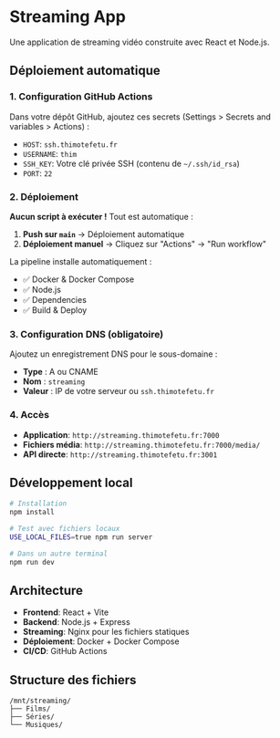# Streaming App

Une application de streaming vidéo construite avec React et Node.js.

## Déploiement automatique

### 1. Configuration GitHub Actions

Dans votre dépôt GitHub, ajoutez ces secrets (Settings > Secrets and variables > Actions) :

- `HOST`: `ssh.thimotefetu.fr`
- `USERNAME`: `thim`
- `SSH_KEY`: Votre clé privée SSH (contenu de `~/.ssh/id_rsa`)
- `PORT`: `22`

### 2. Déploiement

**Aucun script à exécuter !** Tout est automatique :

1. **Push sur `main`** → Déploiement automatique
2. **Déploiement manuel** → Cliquez sur "Actions" → "Run workflow"

La pipeline installe automatiquement :
- ✅ Docker & Docker Compose
- ✅ Node.js
- ✅ Dependencies
- ✅ Build & Deploy

### 3. Configuration DNS (obligatoire)

Ajoutez un enregistrement DNS pour le sous-domaine :
- **Type** : A ou CNAME
- **Nom** : `streaming`
- **Valeur** : IP de votre serveur ou `ssh.thimotefetu.fr`

### 4. Accès

- **Application**: `http://streaming.thimotefetu.fr:7000`
- **Fichiers média**: `http://streaming.thimotefetu.fr:7000/media/`
- **API directe**: `http://streaming.thimotefetu.fr:3001`

## Développement local

```bash
# Installation
npm install

# Test avec fichiers locaux
USE_LOCAL_FILES=true npm run server

# Dans un autre terminal
npm run dev
```

## Architecture

- **Frontend**: React + Vite
- **Backend**: Node.js + Express
- **Streaming**: Nginx pour les fichiers statiques
- **Déploiement**: Docker + Docker Compose
- **CI/CD**: GitHub Actions

## Structure des fichiers

```
/mnt/streaming/
├── Films/
├── Séries/
└── Musiques/
```